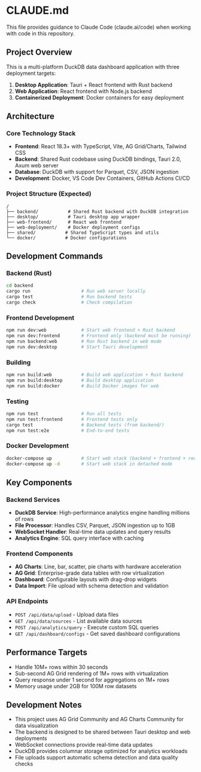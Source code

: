 # CLAUDE.md

This file provides guidance to Claude Code (claude.ai/code) when working with code in this repository.

## Project Overview

This is a multi-platform DuckDB data dashboard application with three deployment targets:
1. **Desktop Application**: Tauri + React frontend with Rust backend
2. **Web Application**: React frontend with Node.js backend  
3. **Containerized Deployment**: Docker containers for easy deployment

## Architecture

### Core Technology Stack
- **Frontend**: React 18.3+ with TypeScript, Vite, AG Grid/Charts, Tailwind CSS
- **Backend**: Shared Rust codebase using DuckDB bindings, Tauri 2.0, Axum web server
- **Database**: DuckDB with support for Parquet, CSV, JSON ingestion
- **Development**: Docker, VS Code Dev Containers, GitHub Actions CI/CD

### Project Structure (Expected)
```
/
├── backend/           # Shared Rust backend with DuckDB integration
├── desktop/           # Tauri desktop app wrapper
├── web-frontend/      # React web frontend
├── web-deployment/    # Docker deployment configs
├── shared/           # Shared TypeScript types and utils
└── docker/           # Docker configurations
```

## Development Commands

### Backend (Rust)
```bash
cd backend
cargo run                   # Run web server locally
cargo test                  # Run backend tests  
cargo check                 # Check compilation
```

### Frontend Development
```bash
npm run dev:web             # Start web frontend + Rust backend
npm run dev:frontend        # Frontend only (backend must be running)
npm run backend:web         # Run Rust backend in web mode
npm run dev:desktop         # Start Tauri development
```

### Building
```bash
npm run build:web           # Build web application + Rust backend
npm run build:desktop       # Build desktop application
npm run build:docker        # Build Docker images for web
```

### Testing
```bash
npm run test                # Run all tests
npm run test:frontend       # Frontend tests only
cargo test                  # Backend tests (from backend/)
npm run test:e2e            # End-to-end tests
```

### Docker Development
```bash
docker-compose up           # Start web stack (backend + frontend + redis)
docker-compose up -d        # Start web stack in detached mode
```

## Key Components

### Backend Services
- **DuckDB Service**: High-performance analytics engine handling millions of rows
- **File Processor**: Handles CSV, Parquet, JSON ingestion up to 1GB
- **WebSocket Handler**: Real-time data updates and query results
- **Analytics Engine**: SQL query interface with caching

### Frontend Components
- **AG Charts**: Line, bar, scatter, pie charts with hardware acceleration
- **AG Grid**: Enterprise-grade data tables with row virtualization
- **Dashboard**: Configurable layouts with drag-drop widgets
- **Data Import**: File upload with schema detection and validation

### API Endpoints
- `POST /api/data/upload` - Upload data files
- `GET /api/data/sources` - List available data sources
- `POST /api/analytics/query` - Execute custom SQL queries
- `GET /api/dashboard/configs` - Get saved dashboard configurations

## Performance Targets
- Handle 10M+ rows within 30 seconds
- Sub-second AG Grid rendering of 1M+ rows with virtualization
- Query response under 1 second for aggregations on 1M+ rows
- Memory usage under 2GB for 100M row datasets

## Development Notes
- This project uses AG Grid Community and AG Charts Community for data visualization
- The backend is designed to be shared between Tauri desktop and web deployments
- WebSocket connections provide real-time data updates
- DuckDB provides columnar storage optimized for analytics workloads
- File uploads support automatic schema detection and data quality checks
